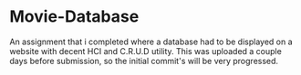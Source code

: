 # Movie-Database
An assignment that i completed where a database had to be displayed on a website with decent HCI and C.R.U.D utility.
This was uploaded a couple days before submission, so the initial commit's will be very progressed.
